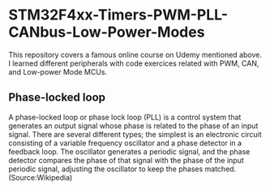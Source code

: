 # STM32F4xx-Timers-PWM-PLL-CANbus-Low-Power-Modes
This repository covers a famous online course on Udemy mentioned above. I learned different peripherals with code exercices related with PWM, CAN, and Low-power Mode MCUs.
## Phase-locked loop
A phase-locked loop or phase lock loop (PLL) is a control system that generates an output signal whose phase is related to the phase of an input signal. 
There are several different types; the simplest is an electronic circuit consisting of a variable frequency oscillator and a phase detector in a feedback loop. 
The oscillator generates a periodic signal, and the phase detector compares the phase of that signal with the phase of the input periodic signal, 
adjusting the oscillator to keep the phases matched. (Source:Wikipedia)

